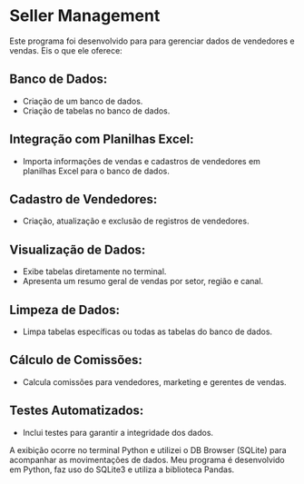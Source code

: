 # Seller Management

Este programa foi desenvolvido para para gerenciar dados de vendedores e vendas. Eis o que ele oferece:

## Banco de Dados:
- Criação de um banco de dados.
- Criação de tabelas no banco de dados.

## Integração com Planilhas Excel:
- Importa informações de vendas e cadastros de vendedores em planilhas Excel para o banco de dados.

## Cadastro de Vendedores:
- Criação, atualização e exclusão de registros de vendedores.

## Visualização de Dados:
- Exibe tabelas diretamente no terminal.
- Apresenta um resumo geral de vendas por setor, região e canal.

## Limpeza de Dados:
- Limpa tabelas específicas ou todas as tabelas do banco de dados.

## Cálculo de Comissões:
- Calcula comissões para vendedores, marketing e gerentes de vendas.

## Testes Automatizados:
- Inclui testes para garantir a integridade dos dados.

A exibição ocorre no terminal Python e utilizei o DB Browser (SQLite) para acompanhar as movimentações de dados. Meu programa é desenvolvido em Python, faz uso do SQLite3 e utiliza a biblioteca Pandas.
